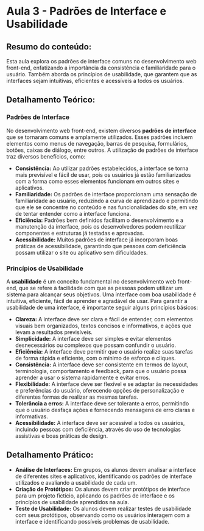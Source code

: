 # Aula 3 - Padrões de Interface e Usabilidade


## Resumo do conteúdo:
Esta aula explora os padrões de interface comuns no desenvolvimento web front-end, enfatizando a importância da consistência e familiaridade para o usuário. Também aborda os princípios de usabilidade, que garantem que as interfaces sejam intuitivas, eficientes e acessíveis a todos os usuários.

## Detalhamento Teórico:

### Padrões de Interface

No desenvolvimento web front-end, existem diversos **padrões de interface** que se tornaram comuns e amplamente utilizados. Esses padrões incluem elementos como menus de navegação, barras de pesquisa, formulários, botões, caixas de diálogo, entre outros. A utilização de padrões de interface traz diversos benefícios, como:

* **Consistência:** Ao utilizar padrões estabelecidos, a interface se torna mais previsível e fácil de usar, pois os usuários já estão familiarizados com a forma como esses elementos funcionam em outros sites e aplicativos.
* **Familiaridade:** Os padrões de interface proporcionam uma sensação de familiaridade ao usuário, reduzindo a curva de aprendizado e permitindo que ele se concentre no conteúdo e nas funcionalidades do site, em vez de tentar entender como a interface funciona.
* **Eficiência:** Padrões bem definidos facilitam o desenvolvimento e a manutenção da interface, pois os desenvolvedores podem reutilizar componentes e estruturas já testadas e aprovadas.
* **Acessibilidade:** Muitos padrões de interface já incorporam boas práticas de acessibilidade, garantindo que pessoas com deficiência possam utilizar o site ou aplicativo sem dificuldades.

### Princípios de Usabilidade

A **usabilidade** é um conceito fundamental no desenvolvimento web front-end, que se refere à facilidade com que as pessoas podem utilizar um sistema para alcançar seus objetivos. Uma interface com boa usabilidade é intuitiva, eficiente, fácil de aprender e agradável de usar. Para garantir a usabilidade de uma interface, é importante seguir alguns princípios básicos:

* **Clareza:** A interface deve ser clara e fácil de entender, com elementos visuais bem organizados, textos concisos e informativos, e ações que levam a resultados previsíveis.
* **Simplicidade:** A interface deve ser simples e evitar elementos desnecessários ou complexos que possam confundir o usuário.
* **Eficiência:** A interface deve permitir que o usuário realize suas tarefas de forma rápida e eficiente, com o mínimo de esforço e cliques.
* **Consistência:** A interface deve ser consistente em termos de layout, terminologia, comportamento e feedback, para que o usuário possa aprender a usar o sistema rapidamente e evitar erros.
* **Flexibilidade:** A interface deve ser flexível e se adaptar às necessidades e preferências do usuário, oferecendo opções de personalização e diferentes formas de realizar as mesmas tarefas.
* **Tolerância a erros:** A interface deve ser tolerante a erros, permitindo que o usuário desfaça ações e fornecendo mensagens de erro claras e informativas.
* **Acessibilidade:** A interface deve ser acessível a todos os usuários, incluindo pessoas com deficiência, através do uso de tecnologias assistivas e boas práticas de design.

## Detalhamento Prático:

* **Análise de Interfaces:** Em grupos, os alunos devem analisar a interface de diferentes sites e aplicativos, identificando os padrões de interface utilizados e avaliando a usabilidade de cada um.
* **Criação de Protótipos:** Os alunos devem criar protótipos de interface para um projeto fictício, aplicando os padrões de interface e os princípios de usabilidade aprendidos na aula.
* **Teste de Usabilidade:** Os alunos devem realizar testes de usabilidade com seus protótipos, observando como os usuários interagem com a interface e identificando possíveis problemas de usabilidade.

